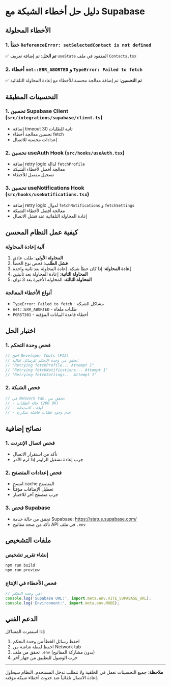 # دليل حل أخطاء الشبكة مع Supabase

## الأخطاء المحلولة

### 1. خطأ `ReferenceError: setSelectedContact is not defined`
✅ **تم الحل**: تم إضافة تعريف `useState` المفقود في ملف `Contacts.tsx`

### 2. أخطاء `net::ERR_ABORTED` و `TypeError: Failed to fetch`
✅ **تم التحسين**: تم إضافة معالجة محسنة للأخطاء مع إعادة المحاولة التلقائية

## التحسينات المطبقة

### 1. تحسين Supabase Client (`src/integrations/supabase/client.ts`)
- إضافة timeout 30 ثانية للطلبات
- تحسين معالجة أخطاء fetch
- إعدادات محسنة للاتصال

### 2. تحسين useAuth Hook (`src/hooks/useAuth.tsx`)
- إضافة retry logic لدالة `fetchProfile`
- معالجة أفضل لأخطاء الشبكة
- تسجيل مفصل للأخطاء

### 3. تحسين useNotifications Hook (`src/hooks/useNotifications.tsx`)
- إضافة retry logic لدوال `fetchNotifications` و `fetchSettings`
- معالجة أفضل لأخطاء الشبكة
- إعادة المحاولة التلقائية عند فشل الاتصال

## كيفية عمل النظام المحسن

### آلية إعادة المحاولة
1. **المحاولة الأولى**: طلب عادي
2. **فشل الطلب**: فحص نوع الخطأ
3. **إعادة المحاولة**: إذا كان خطأ شبكة، إعادة المحاولة بعد ثانية واحدة
4. **المحاولة الثانية**: إعادة المحاولة بعد ثانيتين
5. **المحاولة الثالثة**: المحاولة الأخيرة بعد 3 ثوان

### أنواع الأخطاء المعالجة
- `TypeError: Failed to fetch` - مشاكل الشبكة
- `net::ERR_ABORTED` - طلبات ملغاة
- `PGRST301` - أخطاء قاعدة البيانات المؤقتة

## اختبار الحل

### 1. فحص وحدة التحكم
```javascript
// افتح Developer Tools (F12)
// تحقق من وحدة التحكم للرسائل التالية:
// "Retrying fetchProfile... Attempt 1"
// "Retrying fetchNotifications... Attempt 1"
// "Retrying fetchSettings... Attempt 1"
```

### 2. فحص الشبكة
```javascript
// في Network tab، تحقق من:
// - حالة الطلبات (200 OK)
// - أوقات الاستجابة
// - عدم وجود طلبات فاشلة متكررة
```

## نصائح إضافية

### 1. فحص اتصال الإنترنت
- تأكد من استقرار الاتصال
- جرب إعادة تشغيل الراوتر إذا لزم الأمر

### 2. فحص إعدادات المتصفح
- امسح cache المتصفح
- تعطيل الإضافات مؤقتاً
- جرب متصفح آخر للاختبار

### 3. فحص Supabase
- تحقق من حالة خدمة Supabase: https://status.supabase.com/
- تأكد من صحة مفاتيح API في ملف `.env`

## ملفات التشخيص

### إنشاء تقرير تشخيص
```bash
npm run build
npm run preview
```

### فحص الأخطاء في الإنتاج
```javascript
// في وحدة التحكم:
console.log('Supabase URL:', import.meta.env.VITE_SUPABASE_URL);
console.log('Environment:', import.meta.env.MODE);
```

## الدعم الفني

إذا استمرت المشاكل:
1. احفظ رسائل الخطأ من وحدة التحكم
2. احفظ لقطة شاشة من Network tab
3. تحقق من ملف `.env` (بدون مشاركة المفاتيح)
4. جرب الوصول للتطبيق من جهاز آخر

---

**ملاحظة**: جميع التحسينات تعمل في الخلفية ولا تتطلب تدخل المستخدم. النظام سيحاول إعادة الاتصال تلقائياً عند حدوث أخطاء شبكة مؤقتة.